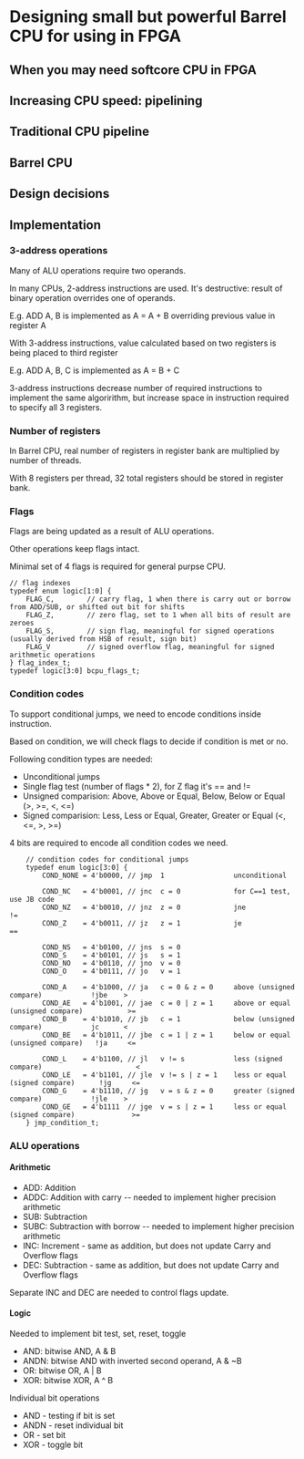 # Designing small but powerful Barrel CPU for using in FPGA

## When you may need softcore CPU in FPGA


## Increasing CPU speed: pipelining

## Traditional CPU pipeline

## Barrel CPU


## Design decisions


## Implementation


### 3-address operations

Many of ALU operations require two operands.

In many CPUs, 2-address instructions are used. It's destructive: result of binary operation overrides one of operands.

E.g. ADD A, B is implemented as A = A + B overriding previous value in register A


With 3-address instructions, value calculated based on two registers is being placed to third register

E.g. ADD A, B, C is implemented as A = B + C

3-address instructions decrease number of required instructions to implement the same algoririthm, but increase space in instruction required to specify all 3 registers.


### Number of registers

In Barrel CPU, real number of registers in register bank are multiplied by number of threads.

With 8 registers per thread, 32 total registers should be stored in register bank.


### Flags

Flags are being updated as a result of ALU operations.

Other operations keep flags intact.

Minimal set of 4 flags is required for general purpse CPU.


	// flag indexes
	typedef enum logic[1:0] {
		FLAG_C,        // carry flag, 1 when there is carry out or borrow from ADD/SUB, or shifted out bit for shifts
		FLAG_Z,        // zero flag, set to 1 when all bits of result are zeroes
		FLAG_S,        // sign flag, meaningful for signed operations (usually derived from HSB of result, sign bit)
		FLAG_V         // signed overflow flag, meaningful for signed arithmetic operations
	} flag_index_t;
	typedef logic[3:0] bcpu_flags_t;



### Condition codes

To support conditional jumps, we need to encode conditions inside instruction.

Based on condition, we will check flags to decide if condition is met or no.

Following condition types are needed:

* Unconditional jumps
* Single flag test (number of flags * 2), for Z flag it's == and !=
* Unsigned comparision: Above, Above or Equal, Below, Below or Equal (>, >=, <, <=)
* Signed comparision: Less, Less or Equal, Greater, Greater or Equal (<, <=, >, >=)

4 bits are required to encode all condition codes we need.


		// condition codes for conditional jumps
		typedef enum logic[3:0] {
			COND_NONE = 4'b0000, // jmp  1                 unconditional
			
			COND_NC   = 4'b0001, // jnc  c = 0             for C==1 test, use JB code
			COND_NZ   = 4'b0010, // jnz  z = 0             jne                                        !=
			COND_Z    = 4'b0011, // jz   z = 1             je                                         ==

			COND_NS   = 4'b0100, // jns  s = 0
			COND_S    = 4'b0101, // js   s = 1
			COND_NO   = 4'b0110, // jno  v = 0
			COND_O    = 4'b0111, // jo   v = 1

			COND_A    = 4'b1000, // ja   c = 0 & z = 0     above (unsigned compare)            !jbe    >
			COND_AE   = 4'b1001, // jae  c = 0 | z = 1     above or equal (unsigned compare)           >=
			COND_B    = 4'b1010, // jb   c = 1             below (unsigned compare)            jc      <
			COND_BE   = 4'b1011, // jbe  c = 1 | z = 1     below or equal (unsigned compare)   !ja     <=

			COND_L    = 4'b1100, // jl   v != s            less (signed compare)                       <
			COND_LE   = 4'b1101, // jle  v != s | z = 1    less or equal (signed compare)      !jg     <=
			COND_G    = 4'b1110, // jg   v = s & z = 0     greater (signed compare)            !jle    >
			COND_GE   = 4'b1111  // jge  v = s | z = 1     less or equal (signed compare)              >=
		} jmp_condition_t;


### ALU operations

#### Arithmetic

* ADD: Addition
* ADDC: Addition with carry -- needed to implement higher precision arithmetic
* SUB: Subtraction
* SUBC: Subtraction with borrow -- needed to implement higher precision arithmetic
* INC: Increment - same as addition, but does not update Carry and Overflow flags
* DEC: Subtraction - same as addition, but does not update Carry and Overflow flags

Separate INC and DEC are needed to control flags update.


#### Logic

Needed to implement bit test, set, reset, toggle

* AND: bitwise AND, A & B
* ANDN: bitwise AND with inverted second operand, A & ~B
* OR: bitwise OR, A | B
* XOR: bitwise XOR, A ^ B

Individual bit operations

* AND - testing if bit is set
* ANDN - reset individual bit
* OR - set bit
* XOR - toggle bit


